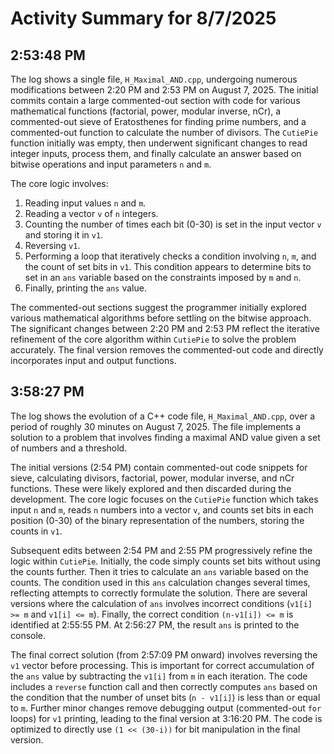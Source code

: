 # Activity Summary for 8/7/2025

## 2:53:48 PM
The log shows a single file, `H_Maximal_AND.cpp`, undergoing numerous modifications between 2:20 PM and 2:53 PM on August 7, 2025.  The initial commits contain a large commented-out section with code for various mathematical functions (factorial, power, modular inverse, nCr), a commented-out sieve of Eratosthenes for finding prime numbers, and a commented-out function to calculate the number of divisors.  The `CutiePie` function initially was empty, then underwent significant changes to read integer inputs, process them, and finally calculate an answer based on bitwise operations and input parameters `n` and `m`.

The core logic involves:

1. Reading input values `n` and `m`.
2. Reading a vector `v` of `n` integers.
3. Counting the number of times each bit (0-30) is set in the input vector `v` and storing it in `v1`.
4. Reversing `v1`.
5. Performing a loop that iteratively checks a condition involving `n`, `m`, and the count of set bits in `v1`.  This condition appears to determine bits to set in an `ans` variable based on the constraints imposed by `m` and `n`.
6. Finally, printing the `ans` value.

The commented-out sections suggest the programmer initially explored various mathematical algorithms before settling on the bitwise approach.  The significant changes between 2:20 PM and 2:53 PM reflect the iterative refinement of the core algorithm within `CutiePie`  to solve the problem accurately.  The final version removes the commented-out code and directly incorporates input and output functions.


## 3:58:27 PM
The log shows the evolution of a C++ code file, `H_Maximal_AND.cpp`, over a period of roughly 30 minutes on August 7, 2025.  The file implements a solution to a problem that involves finding a maximal AND value given a set of numbers and a threshold.


The initial versions (2:54 PM) contain commented-out code snippets for sieve, calculating divisors, factorial, power, modular inverse, and nCr functions. These were likely explored and then discarded during the development. The core logic focuses on the `CutiePie` function which takes input `n` and `m`, reads `n` numbers into a vector `v`, and counts set bits in each position (0-30) of the binary representation of the numbers, storing the counts in `v1`.


Subsequent edits between 2:54 PM and 2:55 PM progressively refine the logic within `CutiePie`.  Initially, the code simply counts set bits without using the counts further. Then it tries to calculate an `ans` variable based on the counts.  The condition used in this `ans` calculation changes several times, reflecting attempts to correctly formulate the solution. There are several versions where the calculation of `ans` involves incorrect conditions (`v1[i] >= m` and `v1[i] <= m`).  Finally, the correct condition `(n-v1[i]) <= m` is identified at 2:55:55 PM. At 2:56:27 PM, the result `ans` is printed to the console.


The final correct solution (from 2:57:09 PM onward) involves reversing the `v1` vector before processing. This is important for correct accumulation of the `ans` value by subtracting the `v1[i]` from `m` in each iteration.  The code includes a `reverse` function call and then correctly computes `ans` based on the condition that the number of unset bits (`n - v1[i]`) is less than or equal to `m`.  Further minor changes remove debugging output (commented-out `for` loops) for `v1` printing, leading to the final version at 3:16:20 PM.  The code is optimized to directly use  `(1 << (30-i))` for bit manipulation in the final version.

